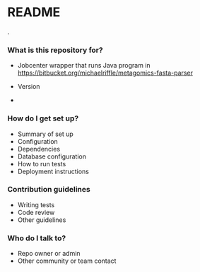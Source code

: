 # README #

.

### What is this repository for? ###

* Jobcenter wrapper that runs Java program in https://bitbucket.org/michaelriffle/metagomics-fasta-parser

* Version
* 

### How do I get set up? ###

* Summary of set up
* Configuration
* Dependencies
* Database configuration
* How to run tests
* Deployment instructions

### Contribution guidelines ###

* Writing tests
* Code review
* Other guidelines

### Who do I talk to? ###

* Repo owner or admin
* Other community or team contact